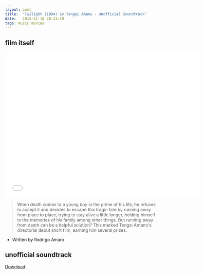 ```yaml
---
layout: post
title:  "Twilight (1994) by Tengai Amano - Unofficial Soundtrack"
date:   2015-11-16 20:11:59
tags: music movies
---
```


## film itself

<iframe src="//vk.com/video_ext.php?oid=-41953059&id=170602030&hash=8a9abc8a76953b94&hd=2" width="640" height="480" frameborder="0" allowfullscreen></iframe>

>When death comes to a young boy in the prime of his life, he refuses to accept it and decides to escape this tragic fate by running away from place to place, trying to stay alive a little longer, holding himself to the memories of his family among other things. But running away from death can be a helpful solution? This marked Tengai Amano's directorial debut short film, earning him several prizes.
- Written by Rodrigo Amaro

## unofficial soundtrack

[Download](https://archive.org/details/twilight-unofficial-soundtrack)
